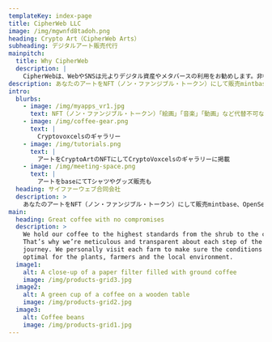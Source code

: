 ```yaml
---
templateKey: index-page
title: CipherWeb LLC
image: /img/mgwnfd8tadoh.png
heading: Crypto Art（CipherWeb Arts）
subheading: デジタルアート販売代行
mainpitch:
  title: Why CipherWeb
  description: |
    CipherWebは、WebやSNSは元よりデジタル資産やメタバースの利用をお勧めします。非中央集権を好み、パブリックなサービスを推奨します。
description: あなたのアートをNFT（ノン・ファンジブル・トークン）にして販売mintbase、OpenSeaで販売。Web・SNSやメタバースのギャラリーなどでグローバルに訴求します。Tシャツなどグッズ販売も。
intro:
  blurbs:
    - image: /img/myapps_vr1.jpg
      text: NFT（ノン・ファンジブル・トークン）「絵画」「音楽」「動画」など代替不可なもの
    - image: /img/coffee-gear.png
      text: |
        Cryptovoxcelsのギャラリー
    - image: /img/tutorials.png
      text: |
        アートをCryptoArtのNFTにしてCryptoVoxcelsのギャラリーに掲載
    - image: /img/meeting-space.png
      text: |
        アートをbaseにてTシャツやグッズ販売も
  heading: サイファーウェブ合同会社
  description: >
    あなたのアートをNFT（ノン・ファンジブル・トークン）にして販売mintbase、OpenSeaで販売。Web・SNSやメタバースのギャラリーなどでグローバルに訴求します。Tシャツなどグッズ販売も。
main:
  heading: Great coffee with no compromises
  description: >
    We hold our coffee to the highest standards from the shrub to the cup.
    That’s why we’re meticulous and transparent about each step of the coffee’s
    journey. We personally visit each farm to make sure the conditions are
    optimal for the plants, farmers and the local environment.
  image1:
    alt: A close-up of a paper filter filled with ground coffee
    image: /img/products-grid3.jpg
  image2:
    alt: A green cup of a coffee on a wooden table
    image: /img/products-grid2.jpg
  image3:
    alt: Coffee beans
    image: /img/products-grid1.jpg
---
```

